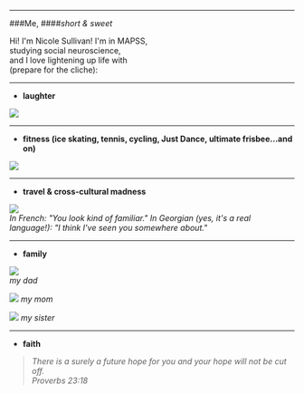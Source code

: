 ***

###Me,
####*short & sweet*   

Hi!  I'm Nicole Sullivan! I'm in MAPSS,     
studying social neuroscience,   
and I love lightening up life with   
(prepare for the cliche):

***

* **laughter**

![](http://2.bp.blogspot.com/-wdvOTaqFTgc/VRuiScblddI/AAAAAAAADsk/a3ZaYhlu35o/s1600/AIDSjoke.jpg)   

***

* **fitness (ice skating, tennis, cycling, Just Dance, ultimate frisbee...and on)**

![](https://ubistatic9-a.akamaihd.net/ubicomstatic/en-US/global/media/JD2015_SCREENSHOT_HAPPY_162394.jpg)   
   
   ***
   
* **travel & cross-cultural madness**

![](http://i3.kym-cdn.com/photos/images/newsfeed/000/421/536/919.png)   
*In French:  "You look kind of familiar."  In Georgian (yes, it's a real language!):  "I think I've seen you somewhere about."*   
   
   ****
   
* **family**

![](http://static1.1.sqspcdn.com/static/f/804093/26459745/1439422365683/Mark.jpg?token=bKWscXN%2BVTUq1yHEvhWE%2BxpghS0%3D)   
*my dad*   

![](http://static1.1.sqspcdn.com/static/f/804093/26459785/1439423847520/Diane.jpg?token=lULD9kb%2FKbCfS9Bnw3rz1J1K1YM%3D)
*my mom*   

![](http://static1.1.sqspcdn.com/static/f/804093/26459789/1439423910377/Brianna.jpg?token=I5s1RU7njJ7eSCS%2BwGK5cQtmyrk%3D)
*my sister*   

   ***
   
* **faith**

> *There is a surely a future hope for you*
> *and your hope will not be cut off.*    
> *Proverbs 23:18*